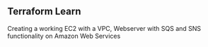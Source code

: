 ## Terraform Learn

Creating a working EC2 with a VPC, Webserver with SQS and SNS functionality on Amazon Web Services